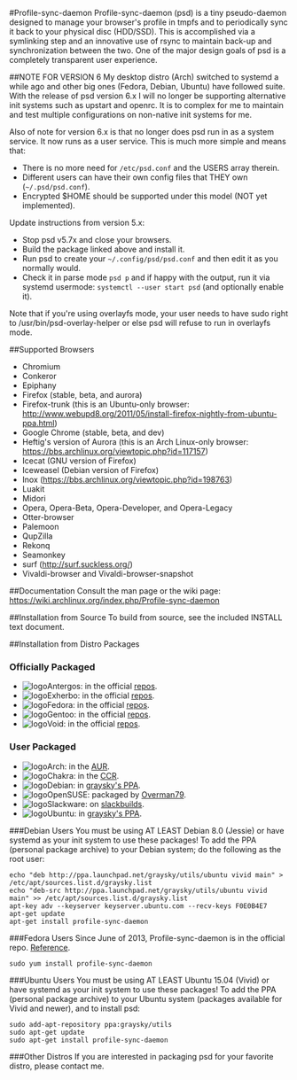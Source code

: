 #Profile-sync-daemon
Profile-sync-daemon (psd) is a tiny pseudo-daemon designed to manage your browser's profile in tmpfs and to periodically sync it back to your physical disc (HDD/SSD). This is accomplished via a symlinking step and an innovative use of rsync to maintain back-up and synchronization between the two. One of the major design goals of psd is a completely transparent user experience.

##NOTE FOR VERSION 6
My desktop distro (Arch) switched to systemd a while ago and other big ones (Fedora, Debian, Ubuntu) have followed suite. With the release of psd version 6.x I will no longer be supporting alternative init systems such as upstart and openrc. It is to complex for me to maintain and test multiple configurations on non-native init systems for me.

Also of note for version 6.x is that no longer does psd run in as a system service. It now runs as a user service.
This is much more simple and means that:
* There is no more need for `/etc/psd.conf` and the USERS array therein.
* Different users can have their own config files that THEY own (`~/.psd/psd.conf`).
* Encrypted $HOME should be supported under this model (NOT yet implemented).

Update instructions from version 5.x:
* Stop psd v5.7x and close your browsers.
* Build the package linked above and install it.
* Run psd to create your `~/.config/psd/psd.conf` and then edit it as you normally would.
* Check it in parse mode `psd p` and if happy with the output, run it via systemd usermode: `systemctl --user start psd` (and optionally enable it).

Note that if you're using overlayfs mode, your user needs to have sudo right to /usr/bin/psd-overlay-helper or else psd will refuse to run in overlayfs mode.

##Supported Browsers
* Chromium
* Conkeror
* Epiphany
* Firefox (stable, beta, and aurora)
* Firefox-trunk (this is an Ubuntu-only browser: http://www.webupd8.org/2011/05/install-firefox-nightly-from-ubuntu-ppa.html)
* Google Chrome (stable, beta, and dev)
* Heftig's version of Aurora (this is an Arch Linux-only browser: https://bbs.archlinux.org/viewtopic.php?id=117157)
* Icecat (GNU version of Firefox)
* Iceweasel (Debian version of Firefox)
* Inox (https://bbs.archlinux.org/viewtopic.php?id=198763)
* Luakit
* Midori
* Opera, Opera-Beta, Opera-Developer, and Opera-Legacy
* Otter-browser
* Palemoon
* QupZilla
* Rekonq
* Seamonkey
* surf (http://surf.suckless.org/)
* Vivaldi-browser and Vivaldi-browser-snapshot

##Documentation
Consult the man page or the wiki page: https://wiki.archlinux.org/index.php/Profile-sync-daemon

##Installation from Source
To build from source, see the included INSTALL text document.

##Installation from Distro Packages
### Officially Packaged
* ![logo](http://gnulinuxvagos.es/public/style_extra/downloads_traffic_images/os_Antergos.png "antergos logo")Antergos: in the official [repos](http://build.antergos.com/browse/main#).
* ![logo](http://cloud.ohloh.net/attachments/14589/me_small.png "exherbo logo")Exherbo: in the official [repos](http://git.exherbo.org/summer/packages/net-www/profile-sync-daemon).
* ![logo](http://s9.postimg.org/p5f1tscxn/fedora.jpg "fedora logo")Fedora: in the official [repos](http://koji.fedoraproject.org/koji/packageinfo?packageID=16307).
* ![logo](http://www.monitorix.org/imgs/gentoo.png "gentoo logo")Gentoo: in the official [repos](http://packages.gentoo.org/package/www-misc/profile-sync-daemon).
* ![logo](http://s23.postimg.org/5pabe2o5z/void_logo_transparent.png "void logo")Void: in the official [repos](https://github.com/xtraeme/xbps-packages/tree/master/srcpkgs/profile-sync-daemon).

### User Packaged
* ![logo](http://www.monitorix.org/imgs/archlinux.png "arch logo")Arch: in the [AUR](https://aur.archlinux.org/packages/profile-sync-daemon).
* ![logo](http://s18.postimg.org/w5jvz71mt/chakra.jpg "chakra logo")Chakra: in the [CCR](http://chakraos.org/ccr/packages.php?ID=5008).
* ![logo](http://freedos-32.sourceforge.net/lean/debian_logo.png "debian logo")Debian: in [graysky's PPA](https://github.com/graysky2/profile-sync-daemon#debian-users).
* ![logo](http://s30.postimg.org/auetslwfh/opensuse.jpg "open suse")OpenSUSE: packaged by [Overman79](https://build.opensuse.org/package/show/home:ZaWertun:utility/profile-sync-daemon).
* ![logo](http://wiki.codeblocks.org/images/8/8b/Slackware-logo_32.png "slack logo")Slackware: on [slackbuilds](http://slackbuilds.org/apps/profile-sync-daemon/).
* ![logo](http://www.monitorix.org/imgs/ubuntu.png "ubuntu logo")Ubuntu: in [graysky's PPA](https://github.com/graysky2/profile-sync-daemon#ubuntu-users).

###Debian Users
You must be using AT LEAST Debian 8.0 (Jessie) or have systemd as your init system to use these packages!
To add the PPA (personal package archive) to your Debian system; do the following as the root user:

    echo "deb http://ppa.launchpad.net/graysky/utils/ubuntu vivid main" > /etc/apt/sources.list.d/graysky.list
    echo "deb-src http://ppa.launchpad.net/graysky/utils/ubuntu vivid main" >> /etc/apt/sources.list.d/graysky.list
    apt-key adv --keyserver keyserver.ubuntu.com --recv-keys F0E0B4E7
    apt-get update
    apt-get install profile-sync-daemon

###Fedora Users
Since June of 2013, Profile-sync-daemon is in the official repo. [Reference](https://bugzilla.redhat.com/show_bug.cgi?id=968253).

    sudo yum install profile-sync-daemon

###Ubuntu Users
You must be using AT LEAST Ubuntu 15.04 (Vivid) or have systemd as your init system to use these packages!
To add the PPA (personal package archive) to your Ubuntu system (packages available for Vivid and newer), and to install psd:

    sudo add-apt-repository ppa:graysky/utils
    sudo apt-get update
    sudo apt-get install profile-sync-daemon

###Other Distros
If you are interested in packaging psd for your favorite distro, please contact me.
